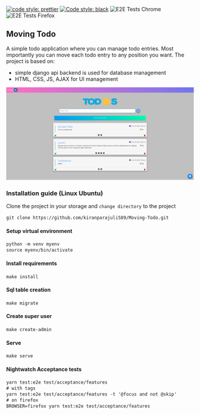 [![code style: prettier](https://img.shields.io/badge/code_style-prettier-ff69b4.svg?style=flat-square)](https://github.com/prettier/prettier)
[![Code style: black](https://img.shields.io/badge/code%20style-black-000000.svg)](https://github.com/psf/black)
![E2E Tests Chrome](https://github.com/kiranparajuli589/Moving-Todo/actions/workflows/chrome.workflow.yaml/badge.svg?branch=master)
![E2E Tests Firefox](https://github.com/kiranparajuli589/Moving-Todo/actions/workflows/firefox.workflow.yaml/badge.svg?branch=master)

## Moving Todo

A simple todo application where you can manage todo entries.
Most importantly you can move each todo entry to any position you want.
The project is based on:

- simple django api backend is used for database management
- HTML, CSS, JS, AJAX for UI management

![HomePage](Screenshot.png "Screenshot of homepage")

### Installation guide (Linux Ubuntu)

Clone the project in your storage and `change directory` to the project

```shell script
git clone https://github.com/kiranparajuli589/Moving-Todo.git
```

#### Setup virtual environment

```shell script
python -m venv myenv
source myenv/bin/activate
```

#### Install requirements

```shell script
make install
```

#### Sql table creation

```shell script
make migrate
```

#### Create super user

```shell script
make create-admin
```

#### Serve

```shell script
make serve
```

#### Nightwatch Acceptance tests

```shell script
yarn test:e2e test/acceptance/features
# with tags
yarn test:e2e test/acceptance/features -t '@focus and not @skip'
# on firefox
BROWSER=firefox yarn test:e2e test/acceptance/features
```
